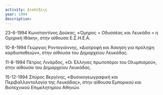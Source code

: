 ```yaml
---
activity: Διαλέξεις
year: 1994
description: 
---
```

23-6-1994 Κωνσταντίνος Δούκας, «Όμηρος = Οδυσσέας και Λευκάδα = η Ομηρική Ιθάκη», στην αίθουσα Ε.Σ.Η.Ε.Α.

10-8-1994 Γεώργιος Ροντογιάννης, «Διατροφή και Άσκηση για πρόληψη καρδιοπαθειών», στην αίθουσα του Δημαρχείου Λευκάδας.

11-8-1994 Πέτρος Λινάρδος, «Οι Έλληνες πρωτοπόροι του Ολυμπισμού», στην αίθουσα του Δημαρχείου Λευκάδας.

15-12-1994 Σπύρος Βεργίνης, «Φυσικογεωγραφική και Περιβαλλοντολογία της Λευκάδας», στην αίθουσα Εμπορικού και Βιοτεχνικού Επιμελητηρίου Αθηνών.

